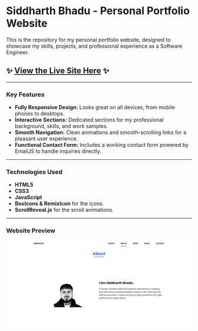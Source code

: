 # Siddharth Bhadu - Personal Portfolio Website

This is the repository for my personal portfolio website, designed to showcase my skills, projects, and professional experience as a Software Engineer.

## ✨ [View the Live Site Here](https://sidhu1512.github.io) ✨

---

### Key Features

- **Fully Responsive Design:** Looks great on all devices, from mobile phones to desktops.
- **Interactive Sections:** Dedicated sections for my professional background, skills, and work samples.
- **Smooth Navigation:** Clean animations and smooth-scrolling links for a pleasant user experience.
- **Functional Contact Form:** Includes a working contact form powered by EmailJS to handle inquiries directly.

---

### Technologies Used

- **HTML5**
- **CSS3**
- **JavaScript**
- **BoxIcons & RemixIcon** for the icons.
- **ScrollReveal.js** for the scroll animations.

---

### Website Preview

![preview img](/preview.png)



